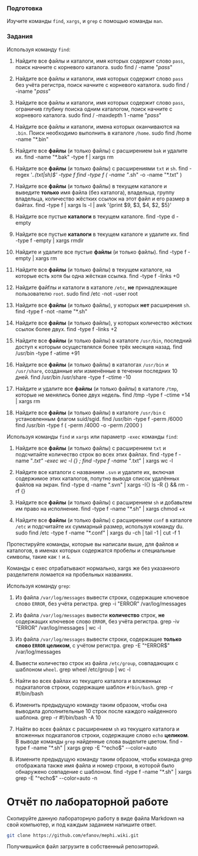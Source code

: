 ### Подготовка

Изучите команды `find`, `xargs`, и `grep` с помощью команды `man`.

### Задания

Используя команду `find`:

1. Найдите все файлы и каталоги, имя которых содержит слово `pass`, поиск начните с корневого каталога.
sudo find / -name "*pass*"

1. Найдите все файлы и каталоги, имя которых содержит слово `pass` без учёта регистра, поиск начните с корневого каталога.
sudo find / -iname "*pass*"

1. Найдите все файлы и каталоги, имя которых содержит слово `pass`, ограничив глубину поиска одним каталогом, поиск начните с корневого каталога.
sudo find / -maxdepth 1 -name "*pass*"

1. Найдите все файлы и каталоги, имена которых оканчиваются на `.bin`. Поиск необходимо выполнить в каталоге `/home`.
sudo find /home -name "*.bin"

1. Найдите все **файлы** (и только файлы) с расширением `bak` и удалите их.
find -name "*.bak" -type f | xargs rm

1. Найдите все **файлы** (и только файлы) с расширениями `txt` и `sh`.
find -regex '.*\.\(txt\|sh\)$' -type f
find -type f \( -name "*.sh" -o -name "*.txt" \)

1. Найдите все **файлы** (и только файлы) в текущем каталоге и выведите **только** имя файла (без каталога), владельца, группу владельца, количество жёстких ссылок на этот файл и его размер в байтах.
find -type f | xargs ls -l | awk '{print $9, $3, $4, $2, $5}' 

1. Найдите все пустые **каталоги** в текущем каталоге.
find -type d -empty

1. Найдите все пустые **каталоги** в текущем каталоге и удалите их.
find -type f -empty | xargs rmdir

1. Найдите и удалите все пустые **файлы** (и только файлы).
find -type f -empty | xargs rm

1. Найдите все **файлы** (и только файлы) в текущем каталоге, на которые есть хотя бы одна жёсткая ссылка.
find -type f -links +0

1. Найдите файfлы и каталоги в каталоге `/etc`, **не** принадлежащие пользователю `root`.
sudo find /etc -not -user root

1. Найдите все **файлы** (и только файлы), у которых **нет** расширения `sh`.
find -type f -not -name "*.sh"

1. Найдите все **файлы** (и только файлы), у которых количество жёстких ссылок более двух.
find -type f -links +2

1. Найдите все **файлы** (и только файлы) в каталоге `/usr/bin`, последний доступ к которым осуществлялся более трёх месяцев назад.
find /usr/bin -type f -atime +91

1. Найдите все **файлы** (и только файлы) в каталогах `/usr/bin` и `/usr/share`, созданные или изменённые в течении последних 10 дней.
find /usr/bin /usr/share -type f -ctime -10

1. Найдите и удалите все **файлы** (и только файлы) в каталоге `/tmp`, которые не менялись более двух недель.
find /tmp -type f -ctime +14 | xargs rm

1. Найдите все **файлы** (и только файлы) в каталоге `/usr/bin` с установленным флагом suid/sgid.
find /usr/bin -type f -perm /6000
find /usr/bin -type f \( -perm /4000 -o -perm /2000 \)



Используя команды `find` и `xargs` или параметр `-exec` команды `find`:

1. Найдите все **файлы** (и только файлы) с расширением `txt` и подсчитайте количество строк во всех этих файлах.
find -type f -name "*.txt" -exec wc -l {} \;
find -type f -name "*.txt" | xargs wc -l

1. Найдите все каталоги с названием `.svn` и удалите их, включая содержимое этих каталогов, попутно выводя список удалённых файлов на экран.
find -type d -name ".svn" | xargs -I{} ls -R {} && rm -rf {}

1. Найдите все **файлы** (и только файлы) с расширением `sh` и добавьтем им право на исполнение.
find -type f -name "*.sh" | xargs chmod +x

1. Найдите все **файлы** (и только файлы) с расширением `conf` в каталоге `/etc` и подсчитайте их суммарный размер, используя команду du.
sudo find /etc -type f -name "*.conf" | xargs du -ch | tail -1 | cut -f 1

Протестируйте команды, которые вы написали выше, для файлов и каталогов, в именах которых содержатся пробелы и специальные символы, такие как `!` и `&`.

Команды с exec отрабатывают нормально, xargs же без указанного разделителя ломается на пробельных названиях.

Используя команду `grep`:

1. Из файла `/var/log/messages` вывести строки, содержащие ключевое слово `ERROR`, без учёта регистра.
grep -i "ERROR" /var/log/messages

1. Из файла `/var/log/messages` вывести **количество** строк, **не** содержащих ключевое слово `ERROR`, без учёта регистра.
grep -iv "ERROR" /var/log/messages | wc -l

1. Из файла `/var/log/messages` вывести строки, содержащие **только слово `ERROR` целиком**, с учётом регистра.
grep -E "^ERROR$" /var/log/messages

1. Вывести количество строк из файла `/etc/group`, совпадающих с шаблоном `wheel`.
grep wheel /etc/group | wc -l

1. Найти во всех файлах из текущего каталога и вложенных подкаталогов строки, содержащие шаблон `#!bin/bash`.
grep -r \#\!/bin/bash

1. Изменить предыдущую команду таким образом, чтобы она выводила дополнительные 10 строк после каждого найденного шаблона.
grep -r \#\!/bin/bash -A 10

1. Найти во всех файлах с расширением `sh` из текущего каталога и вложенных подкаталогов строки, содержащие слово `echo` **целиком**. В выводе команды `grep` найденные слова выделите цветом.
find -type f -name "*.sh" | xargs grep -E "^echo$" --color=auto

1. Измените предыдущую команду таким образом, чтобы команда grep отображала также имя файла и номер строки, в которой было обнаружено совпадение с шаблоном.
find -type f -name "*.sh" | xargs grep -E "^echo$" --color=auto -n

# Отчёт по лабораторной работе

Скопируйте данную лабораторную работу в виде файла Markdown на свой компьютер, и под каждым заданием напишите ответ.

```sh
git clone https://github.com/efanov/mephi.wiki.git
```

Получившийся файл загрузите в собственный репозиторий.
